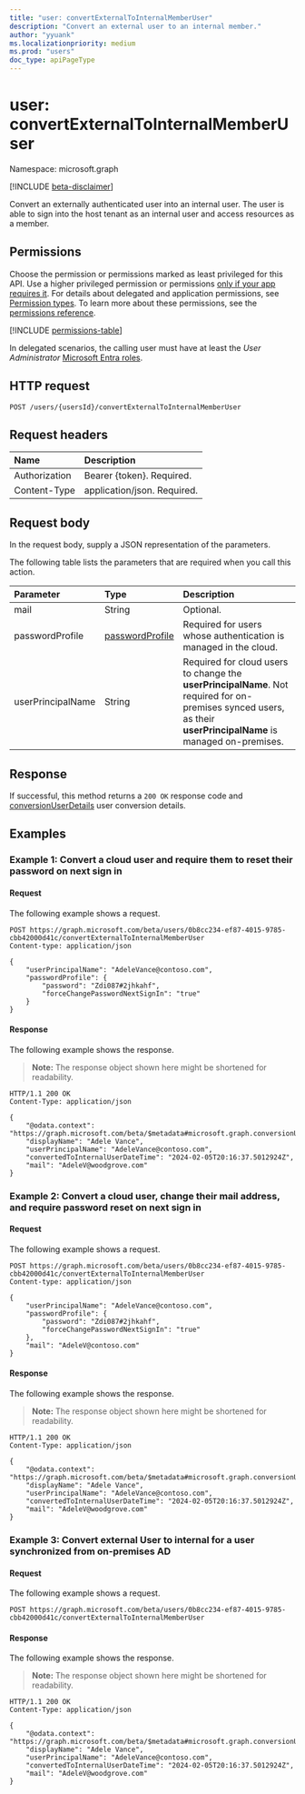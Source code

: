 ```yaml
---
title: "user: convertExternalToInternalMemberUser"
description: "Convert an external user to an internal member."
author: "yyuank"
ms.localizationpriority: medium
ms.prod: "users"
doc_type: apiPageType
---
```


# user: convertExternalToInternalMemberUser

Namespace: microsoft.graph

[!INCLUDE [beta-disclaimer](../../includes/beta-disclaimer.md)]

Convert an externally authenticated user into an internal user. The user is able to sign into the host tenant as an internal user and access resources as a member. <!--For more information about how the two user types differ, see [What are the default user permissions in Microsoft Entra ID?](/entra/fundamentals/users-default-permissions?context=graph%2Fcontext).-->

## Permissions

Choose the permission or permissions marked as least privileged for this API. Use a higher privileged permission or permissions [only if your app requires it](/graph/permissions-overview#best-practices-for-using-microsoft-graph-permissions). For details about delegated and application permissions, see [Permission types](/graph/permissions-overview#permission-types). To learn more about these permissions, see the [permissions reference](/graph/permissions-reference).

<!-- {
  "blockType": "permissions",
  "name": "user-convertexternaltointernalmemberuser-permissions"
}
-->
[!INCLUDE [permissions-table](../includes/permissions/user-convertexternaltointernalmemberuser-permissions.md)]

In delegated scenarios, the calling user must have at least the *User Administrator* [Microsoft Entra roles](/entra/identity/role-based-access-control/permissions-reference?toc=%2Fgraph%2Ftoc.json).

## HTTP request

<!-- {
  "blockType": "ignored"
}
-->
``` http
POST /users/{usersId}/convertExternalToInternalMemberUser
```

## Request headers

|Name|Description|
|:---|:---|
|Authorization|Bearer {token}. Required.|
|Content-Type|application/json. Required.|

## Request body

In the request body, supply a JSON representation of the parameters.

The following table lists the parameters that are required when you call this action.

|Parameter|Type|Description|
|:---|:---|:---|
|mail|String|Optional. |
|passwordProfile|[passwordProfile](../resources/passwordprofile.md)|Required for users whose authentication is managed in the cloud.|
|userPrincipalName|String|Required for cloud users to change the **userPrincipalName**. Not required for on-premises synced users, as their **userPrincipalName** is managed on-premises.|


## Response

If successful, this method returns a `200 OK` response code and [conversionUserDetails](../resources/conversionUserDetails.md) user conversion details.

## Examples

### Example 1: Convert a cloud user and require them to reset their password on next sign in

#### Request

The following example shows a request.
<!-- {
  "blockType": "request",
  "name": "userthis.convertexternaltointernalmemberuser-cloudonly"
}
-->
```http
POST https://graph.microsoft.com/beta/users/0b8cc234-ef87-4015-9785-cbb42000d41c/convertExternalToInternalMemberUser
Content-type: application/json

{
    "userPrincipalName": "AdeleVance@contoso.com",
    "passwordProfile": {
        "password": "Zdi087#2jhkahf",
        "forceChangePasswordNextSignIn": "true"
    }
}
```

#### Response

The following example shows the response.
>**Note:** The response object shown here might be shortened for readability.
<!-- {
  "blockType": "response",
  "truncated": true,
  "@odata.type": "microsoft.graph.user"
}
-->
```http
HTTP/1.1 200 OK
Content-Type: application/json

{
    "@odata.context": "https://graph.microsoft.com/beta/$metadata#microsoft.graph.conversionUserDetails",
    "displayName": "Adele Vance",
    "userPrincipalName": "AdeleVance@contoso.com",
    "convertedToInternalUserDateTime": "2024-02-05T20:16:37.5012924Z",
    "mail": "AdeleV@woodgrove.com"
}
```

### Example 2: Convert a cloud user, change their mail address, and require password reset on next sign in

#### Request

The following example shows a request.
<!-- {
  "blockType": "request",
  "name": "userthis.convertexternaltointernalmemberuser-cloudonly-with-mail"
}
-->
```http
POST https://graph.microsoft.com/beta/users/0b8cc234-ef87-4015-9785-cbb42000d41c/convertExternalToInternalMemberUser
Content-type: application/json

{
    "userPrincipalName": "AdeleVance@contoso.com",
    "passwordProfile": {
        "password": "Zdi087#2jhkahf",
        "forceChangePasswordNextSignIn": "true"
    },
    "mail": "AdeleV@contoso.com"
}
```

#### Response

The following example shows the response.
>**Note:** The response object shown here might be shortened for readability.
<!-- {
  "blockType": "response",
  "truncated": true,
  "@odata.type": "microsoft.graph.user"
}
-->
``` http
HTTP/1.1 200 OK
Content-Type: application/json

{
    "@odata.context": "https://graph.microsoft.com/beta/$metadata#microsoft.graph.conversionUserDetails",
    "displayName": "Adele Vance",
    "userPrincipalName": "AdeleVance@contoso.com",
    "convertedToInternalUserDateTime": "2024-02-05T20:16:37.5012924Z",
    "mail": "AdeleV@woodgrove.com"
}
```

### Example 3: Convert external User to internal for a user synchronized from on-premises AD

#### Request

The following example shows a request.
<!-- {
  "blockType": "request",
  "name": "userthis.convertexternaltointernalmemberuser-synceduser"
}
-->
```http
POST https://graph.microsoft.com/beta/users/0b8cc234-ef87-4015-9785-cbb42000d41c/convertExternalToInternalMemberUser
```

#### Response

The following example shows the response.
>**Note:** The response object shown here might be shortened for readability.
<!-- {
  "blockType": "response",
  "truncated": true,
  "@odata.type": "microsoft.graph.user"
}
-->
``` http
HTTP/1.1 200 OK
Content-Type: application/json

{
    "@odata.context": "https://graph.microsoft.com/beta/$metadata#microsoft.graph.conversionUserDetails",
    "displayName": "Adele Vance",
    "userPrincipalName": "AdeleVance@contoso.com",
    "convertedToInternalUserDateTime": "2024-02-05T20:16:37.5012924Z",
    "mail": "AdeleV@woodgrove.com"
}
```


